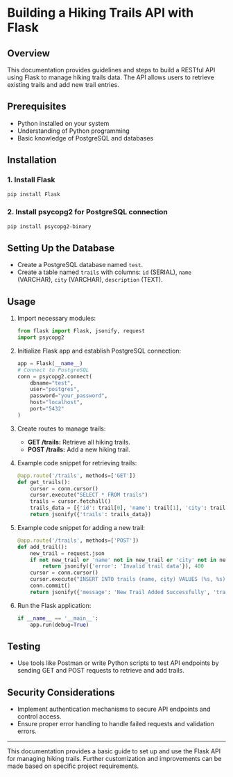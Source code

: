 # Building a Hiking Trails API with Flask

## Overview
This documentation provides guidelines and steps to build a RESTful API using Flask to manage hiking trails data. The API allows users to retrieve existing trails and add new trail entries.

## Prerequisites
- Python installed on your system
- Understanding of Python programming
- Basic knowledge of PostgreSQL and databases

## Installation

### 1. Install Flask

```bash
pip install Flask
```

### 2. Install psycopg2 for PostgreSQL connection

```bash
pip install psycopg2-binary
```

## Setting Up the Database

- Create a PostgreSQL database named `test`.
- Create a table named `trails` with columns: `id` (SERIAL), `name` (VARCHAR), `city` (VARCHAR), `description` (TEXT).

## Usage

1. Import necessary modules:

    ```python
    from flask import Flask, jsonify, request
    import psycopg2
    ```

2. Initialize Flask app and establish PostgreSQL connection:

    ```python
    app = Flask(__name__)
    # Connect to PostgreSQL
    conn = psycopg2.connect(
        dbname="test",
        user="postgres",
        password="your_password",
        host="localhost",
        port="5432"
    )
    ```

3. Create routes to manage trails:

    - **GET /trails:** Retrieve all hiking trails.
    - **POST /trails:** Add a new hiking trail.

4. Example code snippet for retrieving trails:

    ```python
    @app.route('/trails', methods=['GET'])
    def get_trails():
        cursor = conn.cursor()
        cursor.execute("SELECT * FROM trails")
        trails = cursor.fetchall()
        trails_data = [{'id': trail[0], 'name': trail[1], 'city': trail[2]} for trail in trails]
        return jsonify({'trails': trails_data})
    ```

5. Example code snippet for adding a new trail:

    ```python
    @app.route('/trails', methods=['POST'])
    def add_trail():
        new_trail = request.json
        if not new_trail or 'name' not in new_trail or 'city' not in new_trail:
            return jsonify({'error': 'Invalid trail data'}), 400
        cursor = conn.cursor()
        cursor.execute("INSERT INTO trails (name, city) VALUES (%s, %s)", (new_trail['name'], new_trail['city']))
        conn.commit()
        return jsonify({'message': 'New Trail Added Successfully', 'trail': new_trail}), 201
    ```

6. Run the Flask application:

    ```python
    if __name__ == '__main__':
        app.run(debug=True)
    ```

## Testing

- Use tools like Postman or write Python scripts to test API endpoints by sending GET and POST requests to retrieve and add trails.

## Security Considerations

- Implement authentication mechanisms to secure API endpoints and control access.
- Ensure proper error handling to handle failed requests and validation errors.

---

This documentation provides a basic guide to set up and use the Flask API for managing hiking trails. Further customization and improvements can be made based on specific project requirements.
